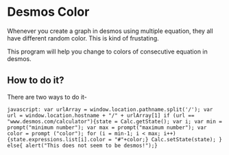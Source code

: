 # Desmos Color
Whenever you create a graph in desmos using multiple equation, they all have different random color. This is kind of frustating.

This program will help you change to colors of consecutive equation in desmos.

## How to do it?
There are two ways to do it-
```
javascript: var urlArray = window.location.pathname.split('/'); var url = window.location.hostname + "/" + urlArray[1] if (url == "www.desmos.com/calculator"){state = Calc.getState(); var i; var min = prompt("minimum number"); var max = prompt("maximum number"); var color = prompt ("color"); for (i = min-1; i < max; i++){state.expressions.list[i].color = "#"+color;} Calc.setState(state); } else{ alert("This does not seem to be desmos!");}  
```

